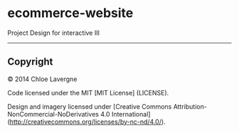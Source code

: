 ecommerce-website
=================

Project Design for interactive III


---

## Copyright

© 2014 Chloe Lavergne

Code licensed under the MIT [MIT License] (LICENSE).

Design and imagery licensed under [Creative Commons Attribution-NonCommercial-NoDerivatives 4.0 International] (http://creativecommons.org/licenses/by-nc-nd/4.0/).